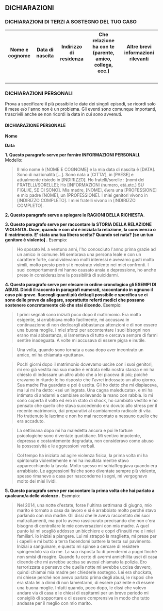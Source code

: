 <h2>DICHIARAZIONI</h2>
<h3>DICHIARAZIONI DI TERZI A SOSTEGNO DEL TUO CASO</h3>
<table>
    <tr>
        <th>Nome e cognome</th>
        <th>Data di nascita</th>
        <th>Indirizzo di residenza</th>
        <th>Che relazione ha con te (parente, amico, collega, ecc.)</th>
        <th>Altre brevi informazioni rilevanti</th>
    </tr>
    <tr>
        <td> <br /> </td>
        <td> <br /> </td>
        <td> <br /> </td>
        <td> <br /> </td>
        <td> <br /> </td>
    </tr>
</table>
<h3>DICHIARAZIONI PERSONALI</h3>
<p>Prova a specificare il più possibile le date dei singoli episodi, se ricordi solo il mese e/o l'anno non è un problema. Gli eventi sono comunque importanti, trascrivili anche se non ricordi la data in cui sono avvenuti.</p>
<h4>DICHIARAZIONE PERSONALE</h4>
<p><strong>Nome</strong></p>
<p><strong>Data</strong></p>
<p><strong>1. Questo paragrafo serve per fornire INFORMAZIONI PERSONALI.</strong> Modello:</p>
<blockquote>Il mio nome è [NOME E COGNOME] e la mia data di nascita è [DATA]. Sono di nazionalità [...]. Sono nata a [CITTA’], in [PAESE] e attualmente risiedo in [INDIRIZZO]. Ho fratelli/sorelle : [nomi dei FRATELLI/SORELLE]; Ho [INFORMAZIONI (numero, età,etc.) SU FIGLI/E, SE CI SONO]. Mia madre, [NOME], è\era una [PROFESSIONE] e mio padre [NOME], un [PROFESSIONE]. I miei genitori vivono in [INDIRIZZO COMPLETO]. I miei fratelli vivono in [INDIRIZZO COMPLETO].</blockquote>
<p><strong>2. Questo paragrafo serve a spiegare le RAGIONI DELLA RICHIESTA.</strong></p>
<p><strong>3. Questo paragrafo serve per raccontare la STORIA DELLA RELAZIONE VIOLENTA. Dove, quando e con chi è iniziata la relazione, la convivenza o il matrimonio. E’ stata una tua libera scelta? Quando sei nata? [se un tuo genitore è violento].</strong> Esempio:</p>
<blockquote>Ho sposato M. a ventuno anni, l'ho conosciuto l'anno prima grazie ad un amico in comune. Mi sembrava una persona leale e con un carattere forte, condividevamo molti interessi e avevamo gusti molto simili, molto presto però si è mostrato violento nei miei confronti. I suoi comportamenti mi hanno causato ansia e depressione, ho anche preso in considerazione la possibilità di suicidarmi.</blockquote>
<p><strong>4. Questo paragrafo serve per elecare in ordine cronologico gli ESEMPI DI ABUSI. Dividi il racconto in paragrafi numerati, raccontando in ognuno il caso più grave. Raccogli quanti più dettagli possibile e specifica se ci sono delle prove da allegare, soprattutto referti medici che possano sostenere concretamente ciò che stai dicendo.</strong> Esempio:</p>
<blockquote>I primi segnali sono iniziati poco dopo il matrimonio. Era molto esigente, si arrabbiava molto facilmente, mi accusava in continuazione di non dedicargli abbastanza attenzioni e di non essere una buona moglie. I miei sforzi per accontentare i suoi bisogni non erano mai abbastanza, si lamentava di tutto e cercava sempre di farmi sentire inadeguata. A volte mi accusava di essere pigra e inutile.</blockquote>
<blockquote>Una volta, quando sono tornata a casa dopo aver incontrato un amico, mi ha chiamata «puttana».</blockquote>
<blockquote>Pochi giorni dopo il matrimonio dovevamo uscire con i suoi genitori, mi ero già vestita ma sua madre è entrata nella nostra stanza e mi ha chiesto di indossare un altro abito che a lei piaceva di più; poiché eravamo in ritardo le ho risposto che l'avrei indossato un altro giorno. Sua madre l'ha guardato e poi è uscita. Gli ho detto che mi dispiaceva, ma lui mi ha detto: «sei un'ingrata. Una cagna maleducata», e mi ha intimato di andarmi a cambiare sollevando la mano con rabbia. Io mi sono coperta il volto ed ero in stato di shock, ho cambiato vestito e ho pensato che quello che stava succedendo era dovuto allo stress per il recente matrimonio, dai preparativi al cambiamento radicale di vita. Ho trattenuto le lacrime e non ho mai raccontato a nessuno quello che era accaduto.</blockquote>
<blockquote>La settimana dopo mi ha maledetta ancora e poi le torture psicologiche sono diventate quotidiane. Mi sentivo impotente, depressa e costantemente degradata, non consideravo come abuso la possessività e le aggressioni verbali.</blockquote>
<blockquote>Col tempo ha iniziato ad agire violenza fisica, la prima volta mi ha spintonata violentemente e mi ha insultata mentre stavo apparecchiando la tavola.Molto spesso mi schiaffeggiava quando era arrabbiato. Le aggressioni fisiche sono diventate sempre più violente, spesso rimanevo a casa per nasconderne i segni, mi vergognavo molto dei miei lividi.</blockquote>
<p><strong>5. Questo paragrafo serve per raccontare la prima volta che hai parlato a qualcuno/a delle violenze.</strong> Esempio:</p>
<blockquote>Nel 2014, una notte d'estate, forse l'ultima settimana di giugno, mio marito è tornato a casa da lavoro e si è arrabbiato molto perché stavo parlando con mia madre. Gli dissi che le avevo raccontato dei suoi maltrattamenti, ma poi lo avevo rassicurato precisando che non c'era bisogno di controllare le mie conversazioni con mia madre.  A quel punto lui mi scagliò addosso un bicchiere e coprì d'insulti me e i miei familiari. Io iniziai a piangere. Lui mi strappò la maglietta, mi prese per i capelli e mi buttò a terra facendomi battere la testa sul pavimento. Iniziai a sanguinare, e questo mi spinse a cercare di resistere spingendolo via da me. La sua risposta fu di prendermi a pugni finché non smisi di reagire. Quando fu certo di avermi annichilita uscì di casa dicendo che mi avrebbe uccisa se avessi chiamato la polizia. Ero terrorizzata e pensavo che quella notte mi avrebbe uccisa davvero, quindi chiamai mia madre per chiederle sostegno. Lei era shockata, mi chiese perché non avevo parlato prima degli abusi, le risposi che era stata lei a dirmi di non lamentarmi, di essere paziente e di essere una buona moglie. Infatti quando, poco dopo, le dissi che volevo andare via di casa e le chiesi di ospitarmi per un breve periodo mi consigliò di sopportare e di essere comprensiva in modo che tutto andasse per il meglio con mio marito.</blockquote>

